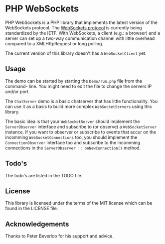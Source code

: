 PHP WebSockets
==============
PHP WebSockets is a PHP library that implements the latest version of
the WebSockets protocol. The [WebSockets protocol](http://tools.ietf.org/html/draft-ietf-hybi-thewebsocketprotocol-10) is currently being
standardized by the IETF. With WebSockets, a client (e.g.: a browser) and
a server can set up a two-way communication channel with little overhead
compared to a XMLHttpRequest or long polling.

The current version of this library doesn't has a `WebSocketClient` yet.

Usage
-----
The demo can be started by starting the `Demo/run.php` file from the command-
line. You might need to edit the file to change the servers IP and/or port.

The `ChatServer` demo is a basic chatserver that has little functionality. You
can use it as a basis to build more complex `WebSocketServers` using this library.

The basic idea is that your `WebSocketServer` should implement the `ServerObserver`
interface and subscribe to (or observe) a `WebSocketServer` instance. If you want to
observer or subscribe to events that accur on the incomming `WebSocketConnections` too,
you should implement the `ConnectionObserver` interface too and subscribe to the
incomming connections in the `ServerObserver :: onNewConnection()` method.

Todo's
------
The todo's are listed in the TODO file.

License
-------
This library is licensed under the terms of the MIT license which
can be found in the LICENSE file.

Acknowledgements
----------------
Thanks to Peter Beverloo for his support and advice.